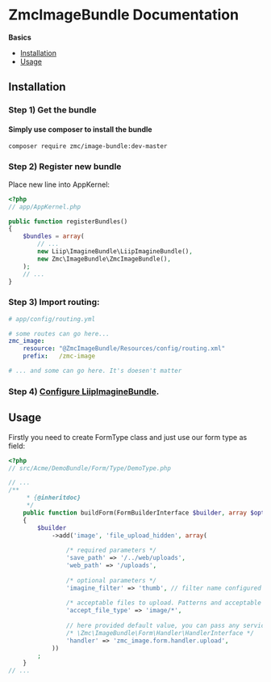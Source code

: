 ZmcImageBundle Documentation
==========================

**Basics**

* [Installation](#installation)
* [Usage](#usage)

<a name="installation"></a>

## Installation

### Step 1) Get the bundle

#### Simply use composer to install the bundle

    composer require zmc/image-bundle:dev-master

### Step 2) Register new bundle

Place new line into AppKernel:

``` php
<?php
// app/AppKernel.php

public function registerBundles()
{
    $bundles = array(
        // ...
        new Liip\ImagineBundle\LiipImagineBundle(),
        new Zmc\ImageBundle\ZmcImageBundle(),
    );
    // ...
}
```

### Step 3) Import routing:
``` yml
# app/config/routing.yml

# some routes can go here...
zmc_image:
    resource: "@ZmcImageBundle/Resources/config/routing.xml"
    prefix:   /zmc-image

# ... and some can go here. It's doesen't matter

```

### Step 4) [Configure LiipImagineBundle](http://symfony.com/doc/current/bundles/LiipImagineBundle/index.html).

<a name="usage"></a>

## Usage

Firstly you need to create FormType class and just use our form type as field:

``` php
<?php
// src/Acme/DemoBundle/Form/Type/DemoType.php

// ...
/**
     * {@inheritdoc}
     */
    public function buildForm(FormBuilderInterface $builder, array $options)
    {
        $builder
            ->add('image', 'file_upload_hidden', array(
            
                /* required parameters */
                'save_path' => '/../web/uploads',
                'web_path' => '/uploads',
                
                /* optional parameters */
                'imagine_filter' => 'thumb', // filter name configured for LiipImagineBundle
                
                /* acceptable files to upload. Patterns and acceptable parameters you can see there http://www.w3schools.com/tags/att_input_accept.asp */
                'accept_file_type' => 'image/*',
                
                // here provided default value, you can pass any service name which implements
                /* \Zmc\ImageBundle\Form\Handler\HandlerInterface */
                'handler' => 'zmc_image.form.handler.upload',  
            ))
        ;
    }
// ... 
```

